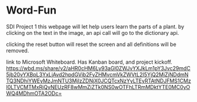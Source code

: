 # Word-Fun
SDI Project 1 
this webpage will let help users learn the parts of a plant. by clicking on the text in the image, an api call will go to the dictionary api. 

clicking the reset button will reset the screen and all definitions will be removed.


link to Microsoft Whiteboard. Has Kanban board, and project kickoff.
https://wbd.ms/share/v2/aHR0cHM6Ly93aGl0ZWJvYXJkLm1pY3Jvc29mdC5jb20vYXBpL3YxLjAvd2hpdGVib2FyZHMvcmVkZWVtL2I5YjQ2MjZjNDdmNTQ3NDhiYWEyMzJmNTU3MjIzZDNjX0JCQTcxNzYyLTEyRTAtNDJFMS1CMzI0LTVCMTMxRjQyNEUzRF8wMmZiZTk0NS0wOTFhLTRmMDktYTE0MC0yOWQ4MDhmOTA2ODc=

